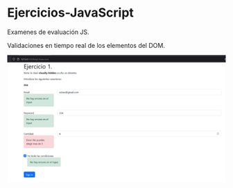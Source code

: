 # Ejercicios-JavaScript
Examenes de evaluación JS.

Validaciones en tiempo real de los elementos del DOM. <br>

![Imagen Mobile](img/validacion.png) <br>
